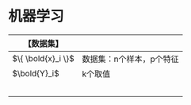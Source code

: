 # 机器学习

| 【数据集】         |                          |
| ------------------ | ------------------------ |
| $\{ \bold{x}_i \}$ | 数据集：n个样本，p个特征 |
| $\bold{Y}_i$       | k个取值                  |
|                    |                          |
|                    |                          |
|                    |                          |
|                    |                          |
|                    |                          |



